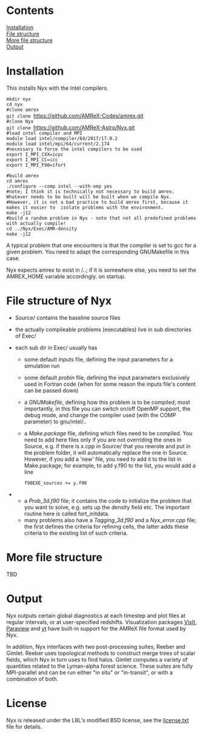 # Contents
[Installation](#installation)  
[File structure](#file-structure-of-nyx)  
[More file structure](#more-file-structure)  
[Output](#output)  

# Installation

This installs Nyx with the Intel compilers.

`mkdir nyx`  
`cd nyx`  
`#clone amrex`  
`git clone `<https://github.com/AMReX-Codes/amrex.git>  
`#clone Nyx`  
`git clone `<https://github.com/AMReX-Astro/Nyx.git>  
`#load intel compiler and MPI`  
`module load intel/compiler/64/2017/17.0.2`  
`module load intel/mpi/64/current/2.174`  
`#necessary to force the intel compilers to be used `  
`export I_MPI_CXX=icpc`  
`export I_MPI_CC=icc`  
`export I_MPI_F90=ifort`  
  
`#build amrex`  
`cd amrex`  
`./configure --comp intel --with-omp yes`  
`#note; I think it is technically not necessary to build amrex. Whatever needs to be built will be built when we compile Nyx. `  
`#However, it is not a bad practice to build amrex first, because it makes it easier to  isolate problems with the environment.`  
`make -j12`  
`#build a random problem in Nyx - note that not all predefined problems with actually compile!`  
`cd ../Nyx/Exec/AMR-density`  
`make -j12 `

A typical problem that one encounters is that the compiler is set to gcc
for a given problem. You need to adapt the corresponding GNUMakefile in
this case.

Nyx expects amrex to exist in <nyx repo>/..; if it is somewhere else,
you need to set the AMREX\_HOME variable accordingly. on startup.

# File structure of Nyx

  - Source/ contains the baseline source files
  - the actually compileable problems (executables) live in sub
    directories of Exec/
  - each sub dir in Exec/ usually has
      - some default *inputs* file, defining the input parameters for a
        simulation run
      - some default *probin* file, defining the input parameters
        exclusively used in Fortran code (when for some reason the
        inputs file's content can be passed down)
      - a *GNUMakefile*, defining how this problem is to be compiled;
        most importantly, in this file you can switch on/off OpenMP
        support, the debug mode, and change the compiler used (with the
        COMP parameter) to gnu/intel/..
      - a *Make.package* file, defining which files need to be compiled.
        You need to add here files only if you are not overriding the
        ones in Source, e.g. if there is x.cpp in Source/ that you
        rewrote and put in the problem folder, it will automatically
        replace the one in Source. However, if you add a 'new' file, you
        need to add it to the list in Make.package; for example, to add
        y.f90 to the list, you would add a line

        `f90EXE_sources += y.f90`

  -   - a *Prob\_3d.f90* file; it contains the code to initialize the
        problem that you want to solve, e.g. sets up the density field
        etc. The important routine here is called fort\_initdata.
      - many problems also have a *Tagging\_3d.f90* and a
        *Nyx\_error.cpp* file; the first defines the criteria for
        refining cells, the latter adds these criteria to the existing
        list of such criteria.

# More file structure

TBD

# Output

Nyx outputs certain global diagnostics at each timestep and plot files at regular
intervals, or at user-specified redshifts. Visualization packages
[VisIt](https://wci.llnl.gov/simulation/computer-codes/visit),
[Paraview](https://www.paraview.org/)
and [yt](http://yt-project.org/)
have built-in support for the AMReX file format used by Nyx.

In addition, Nyx interfaces with two post-processing suites, Reeber and Gimlet. Reeber
uses topological methods to construct merge trees of scalar fields, which Nyx in
turn uses to find halos. Gimlet computes a variety of quantities
related to the Lyman-alpha forest science. These suites are fully MPI-parallel and can
be run either "in situ" or "in-transit", or with a combination of both.


# License
Nyx is released under the LBL's modified BSD license, see the [license.txt](license.txt) file for details.


